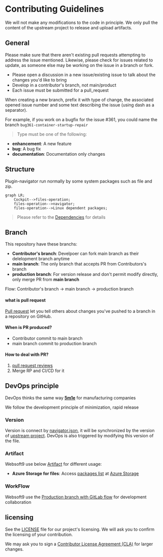 # Contributing Guidelines

We will not make any modifications to the code in principle. We only pull the content of the upstream project to release and upload artifacts.

## General

Please make sure that there aren't existing pull requests attempting to address the issue mentioned. Likewise, please check for issues related to update, as someone else may be working on the issue in a branch or fork.

- Please open a discussion in a new issue/existing issue to talk about the changes you'd like to bring
- Develop in a contributor's branch, not main/product
- Each issue must be submitted for a pull_request

When creating a new branch, prefix it with type of change, the associated opened issue number and some text describing the issue (using dash as a separator).

For example, if you work on a bugfix for the issue #361, you could name the branch `bug361-container-startup-repair`

> Type must be one of the following:

- **enhancement**: A new feature
- **bug**: A bug fix
- **documentation**: Documentation only changes

## Structure

Plugin-navigator run normally by some system packages such as file and zip.

```mermaid
graph LR;
    Cockpit-->files-operation;
    files-operation-->navigator;
    files-operation-->Linux dependent packages;
```

> Please refer to the [Dependencies](./docs/code_owner.md) for details

## Branch

This repository have these branchs:

- **Contributor's branch**: Develpoer can fork main branch as their delelopment branch anytime
- **main branch**: The only branch that accepts PR from Contributors's branch
- **production branch**: For version release and don't permit modify directly, only merge PR from **main branch**

Flow: Contributor's branch → main branch → production branch

#### what is pull request

[Pull request](https://docs.github.com/pull-requests) let you tell others about changes you've pushed to a branch in a repository on GitHub.

#### When is PR produced?

- Contributor commit to main branch
- main branch commit to production branch

#### How to deal with PR?

1. [pull request reviews](https://docs.github.com/en/pull-requests/collaborating-with-pull-requests/reviewing-changes-in-pull-requests/about-pull-request-reviews)
2. Merge RP and CI/CD for it

## DevOps principle

DevOps thinks the same way **[5m1e](https://www.dgmfmoldclamps.com/what-is-5m1e-in-injection-molding-industry/)** for manufacturing companies

We follow the development principle of minimization, rapid release

### Version

Version is connect by [navigator.json](../navigator.json), it will be synchronized by the version of [upstream project](https://github.com/45Drives/cockpit-navigator). DevOps is also triggered by modifying this version of the file.

### Artifact

Websoft9 use below [Artifact](https://jfrog.com/devops-tools/article/what-is-a-software-artifact/) for different usage:

- **Azure Storage for files**: Access [packages list](https://artifact.azureedge.net/release?restype=container&comp=list) at [Azure Storage](https://learn.microsoft.com/en-us/azure/storage/storage-dotnet-how-to-use-blobs#list-the-blobs-in-a-container)

### WorkFlow

Websoft9 use the [Production branch with GitLab flow](https://cm-gitlab.stanford.edu/help/workflow/gitlab_flow.md#production-branch-with-gitlab-flow) for development collaboration

## licensing

See the [LICENSE](https://github.com/Websoft9/docker-library/blob/main/LICENSE.md) file for our project's licensing. We will ask you to confirm the licensing of your contribution.

We may ask you to sign a [Contributor License Agreement (CLA)](http://en.wikipedia.org/wiki/Contributor_License_Agreement) for larger changes.
